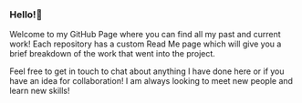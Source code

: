 ### Hello!👋

Welcome to my GitHub Page where you can find all my past and current work! Each repository has a custom Read Me page which will give you a brief breakdown of the work that went into the project.

Feel free to get in touch to chat about anything I have done here or if you have an idea for collaboration! I am always looking to meet new people and learn new skills!

<!--
**Garrett-J/Garrett-J** is a ✨ _special_ ✨ repository because its `README.md` (this file) appears on your GitHub profile.

Here are some ideas to get you started:

- 🔭 I’m currently working on ...
- 🌱 I’m currently learning ...
- 👯 I’m looking to collaborate on ...
- 🤔 I’m looking for help with ...
- 💬 Ask me about ...
- 📫 How to reach me: ...
- 😄 Pronouns: ...
- ⚡ Fun fact: ...
-->
